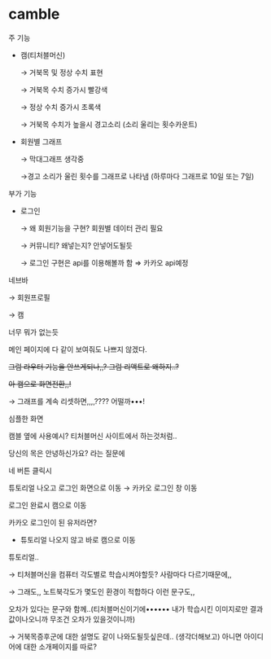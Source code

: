 # camble

주 기능

- 캠(티처블머신)

    → 거북목 및 정상 수치 표현

    → 거북목 수치 증가시 빨강색

    → 정상 수치 증가시 초록색

    → 거북목 수치가 높을시 경고소리 (소리 울리는 횟수카운트)

- 회원별 그래프

    → 막대그래프 생각중

    →경고 소리가 울린 횟수를 그래프로 나타냄 (하루마다 그래프로 10일 또는 7일)

부가 기능

- 로그인

  → 왜 회원기능을 구현? 회원별 데이터 관리 필요

   → 커뮤니티? 왜넣는지? 안넣어도될듯

   → 로그인 구현은 api를 이용해볼까 함 ⇒ 카카오 api예정

네브바

 → 회원프로필

 → 캠

너무 뭐가 없는듯

메인 페이지에 다 같이 보여줘도 나쁘지 않겠다. 

~~그럼 라우터 기능을 안쓰게되나,,? 그럼 리액트로 왜하지..?~~ 

~~아 캠으로 화면전환,,!~~

→ 그래프를 계속 리셋하면,,,,???? 어떨까•••!

심플한 화면

캠블 옆에 사용예시? 티처블머신 사이트에서 하는것처럼..


당신의 목은 안녕하신가요? 라는 질문에

네 버튼 클릭시 

튜토리얼 나오고 로그인 화면으로 이동 → 카카오 로그인 창 이동

로그인 완료시 캠으로 이동 

카카오 로그인이 된 유저라면?

- 튜토리얼 나오지 않고 바로 캠으로 이동

튜토리얼..

→ 티처블머신을 컴퓨터 각도별로 학습시켜야할듯? 사람마다 다르기때문에,,

→ 그래도,, 노트북각도가 몇도인 환경이 적합하다 이런 문구도,,

오차가 있다는 문구와 함께..(티처블머신이기에•••••• 내가 학습시킨 이미지로만 결과값이나오니까 무조건 오차가 있을것이니까)

→ 거북목증후군에 대한 설명도 같이 나와도될듯싶은데.. (생각더해보고)  아니면 아이디어에 대한 소개페이지를 따로?